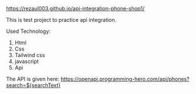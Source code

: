 https://rezaul003.github.io/api-integration-phone-shop1/


This is test project to practice api integration.

Used Technology:

1. Html
2. Css
3. Tailwind css
4. javascript
5. Api

The API is given here:  https://openapi.programming-hero.com/api/phones?search=${searchText}
